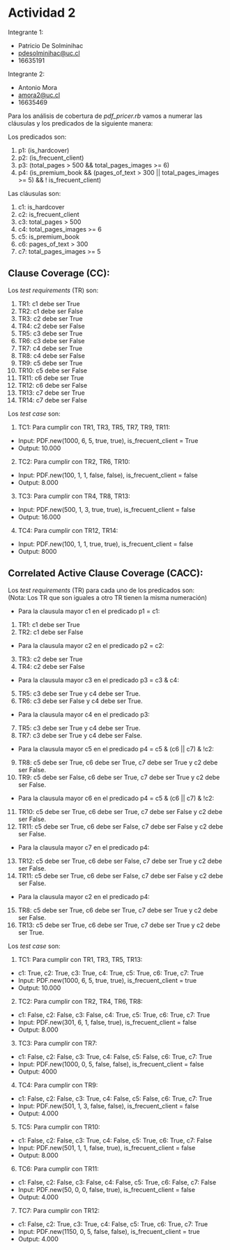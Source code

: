 # Actividad 2
Integrante 1:
- Patricio De Solminihac
- pdesolminihac@uc.cl
- 16635191  

Integrante 2:
- Antonio Mora
- amora2@uc.cl
- 16635469


Para los análisis de cobertura de *pdf_pricer.rb* vamos a numerar las cláusulas y los predicados de la siguiente manera:

Los predicados son:  
1. p1: (is_hardcover)
2. p2: (is_frecuent_client)
3. p3: (total_pages > 500 && total_pages_images >= 6)
4. p4: (is_premium_book && (pages_of_text > 300 || total_pages_images >= 5) && ! is_frecuent_client)

Las cláusulas son:
1. c1: is_hardcover
2. c2: is_frecuent_client
3. c3: total_pages > 500
4. c4: total_pages_images >= 6
5. c5: is_premium_book
6. c6: pages_of_text > 300
7. c7: total_pages_images >= 5

## Clause Coverage (CC):  

Los *test requirements* (TR) son:
1. TR1: c1 debe ser True
2. TR2: c1 debe ser False 
3. TR3: c2 debe ser True
4. TR4: c2 debe ser False 
5. TR5: c3 debe ser True
6. TR6: c3 debe ser False 
7. TR7: c4 debe ser True
8. TR8: c4 debe ser False 
9. TR9: c5 debe ser True
10. TR10: c5 debe ser False 
11. TR11: c6 debe ser True
12. TR12: c6 debe ser False 
13. TR13: c7 debe ser True
14. TR14: c7 debe ser False  

Los *test case* son:
1) TC1: Para cumplir con TR1, TR3, TR5, TR7, TR9, TR11:  
- Input: PDF.new(1000, 6, 5, true, true), is_frecuent_client = True
- Output: 10.000

2) TC2: Para cumplir con TR2, TR6, TR10:
- Input: PDF.new(100, 1, 1, false, false), is_frecuent_client = false
- Output: 8.000

3) TC3: Para cumplir con TR4, TR8, TR13:
- Input: PDF.new(500, 1, 3, true, true), is_frecuent_client = false
- Output: 16.000

4) TC4: Para cumplir con TR12, TR14:
- Input: PDF.new(100, 1, 1, true, true), is_frecuent_client = false
- Output: 8000  

## Correlated Active Clause Coverage (CACC):
Los *test requirements* (TR) para cada uno de los predicados son:  
(Nota: Los TR que son iguales a otro TR tienen la misma numeración)  
- Para la clausula mayor c1 en el predicado p1 = c1:
1. TR1: c1 debe ser True
2. TR2: c1 debe ser False
- Para la clausula mayor c2 en el predicado p2 = c2:
3. TR3: c2 debe ser True
4. TR4: c2 debe ser False
- Para la clausula mayor c3 en el predicado p3 = c3 & c4:
5. TR5: c3 debe ser True y c4 debe ser True.
6. TR6: c3 debe ser False y c4 debe ser True.
- Para la clausula mayor c4 en el predicado p3:
7. TR5: c3 debe ser True y c4 debe ser True.
8. TR7: c3 debe ser True y c4 debe ser False.
- Para la clausula mayor c5 en el predicado p4 = c5 & (c6 || c7) & !c2:
9. TR8: c5 debe ser True, c6 debe ser True, c7 debe ser True y c2 debe ser False.
10. TR9: c5 debe ser False, c6 debe ser True, c7 debe ser True y c2 debe ser False.
- Para la clausula mayor c6 en el predicado p4 = c5 & (c6 || c7) & !c2:
11. TR10: c5 debe ser True, c6 debe ser True, c7 debe ser False y c2 debe ser False.
12. TR11: c5 debe ser True, c6 debe ser False, c7 debe ser False y c2 debe ser False.
- Para la clausula mayor c7 en el predicado p4:
13. TR12: c5 debe ser True, c6 debe ser False, c7 debe ser True y c2 debe ser False.
14. TR11: c5 debe ser True, c6 debe ser False, c7 debe ser False y c2 debe ser False.
- Para la clausula mayor c2 en el predicado p4:
15. TR8: c5 debe ser True, c6 debe ser True, c7 debe ser True y c2 debe ser False.
16. TR13: c5 debe ser True, c6 debe ser True, c7 debe ser True y c2 debe ser True.

Los *test case* son:
1) TC1: Para cumplir con TR1, TR3, TR5, TR13:
- c1: True, c2: True, c3: True, c4: True, c5: True, c6: True, c7: True
- Input: PDF.new(1000, 6, 5, true, true), is_frecuent_client = true
- Output: 10.000

2) TC2: Para cumplir con TR2, TR4, TR6, TR8:
- c1: False, c2: False, c3: False, c4: True, c5: True, c6: True, c7: True
- Input: PDF.new(301, 6, 1, false, true), is_frecuent_client = false
- Output: 8.000

3) TC3: Para cumplir con TR7:
 - c1: False, c2: False, c3: True, c4: False, c5: False, c6: True, c7: True
- Input: PDF.new(1000, 0, 5, false, false), is_frecuent_client = false
- Output: 4000

4) TC4: Para cumplir con TR9:
 - c1: False, c2: False, c3: True, c4: False, c5: False, c6: True, c7: True
- Input: PDF.new(501, 1, 3, false, false), is_frecuent_client = false
- Output: 4.000

5) TC5: Para cumplir con TR10:
- c1: False, c2: False, c3: True, c4: False, c5: True, c6: True, c7: False
- Input: PDF.new(501, 1, 1, false, true), is_frecuent_client = false
- Output: 8.000

6) TC6: Para cumplir con TR11:
- c1: False, c2: False, c3: False, c4: False, c5: True, c6: False, c7: False
- Input: PDF.new(50, 0, 0, false, true), is_frecuent_client = false
- Output: 4.000

7) TC7: Para cumplir con TR12:
- c1: False, c2: True, c3: True, c4: False, c5: True, c6: True, c7: True
- Input: PDF.new(1150, 0, 5, false, false), is_frecuent_client = true
- Output: 4.000